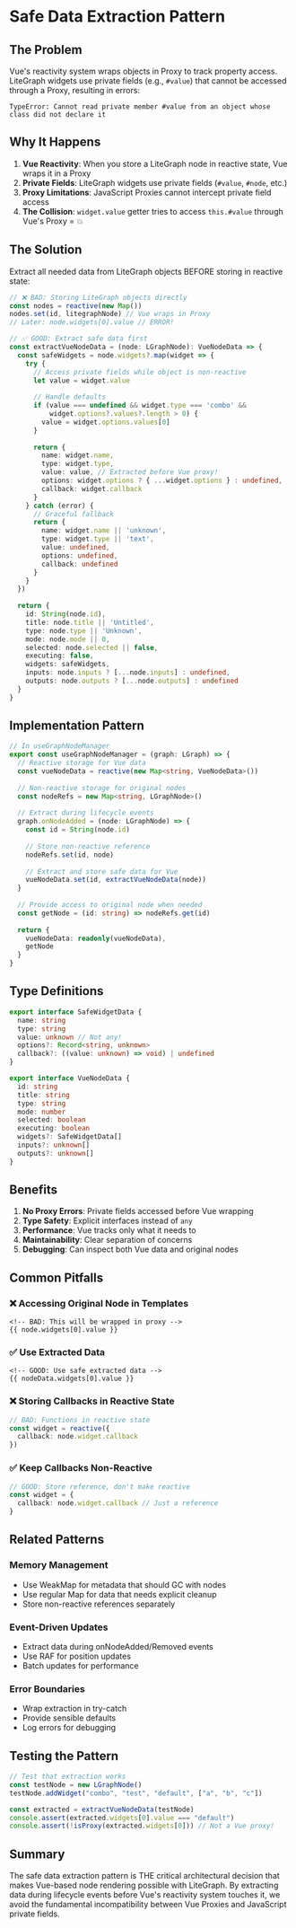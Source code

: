 # Safe Data Extraction Pattern

## The Problem

Vue's reactivity system wraps objects in Proxy to track property access. LiteGraph widgets use private fields (e.g., `#value`) that cannot be accessed through a Proxy, resulting in errors:

```
TypeError: Cannot read private member #value from an object whose class did not declare it
```

## Why It Happens

1. **Vue Reactivity**: When you store a LiteGraph node in reactive state, Vue wraps it in a Proxy
2. **Private Fields**: LiteGraph widgets use private fields (`#value`, `#node`, etc.)
3. **Proxy Limitations**: JavaScript Proxies cannot intercept private field access
4. **The Collision**: `widget.value` getter tries to access `this.#value` through Vue's Proxy = 💥

## The Solution

Extract all needed data from LiteGraph objects BEFORE storing in reactive state:

```typescript
// ❌ BAD: Storing LiteGraph objects directly
const nodes = reactive(new Map())
nodes.set(id, litegraphNode) // Vue wraps in Proxy
// Later: node.widgets[0].value // ERROR!

// ✅ GOOD: Extract safe data first
const extractVueNodeData = (node: LGraphNode): VueNodeData => {
  const safeWidgets = node.widgets?.map(widget => {
    try {
      // Access private fields while object is non-reactive
      let value = widget.value
      
      // Handle defaults
      if (value === undefined && widget.type === 'combo' && 
          widget.options?.values?.length > 0) {
        value = widget.options.values[0]
      }
      
      return {
        name: widget.name,
        type: widget.type,
        value: value, // Extracted before Vue proxy!
        options: widget.options ? { ...widget.options } : undefined,
        callback: widget.callback
      }
    } catch (error) {
      // Graceful fallback
      return {
        name: widget.name || 'unknown',
        type: widget.type || 'text',
        value: undefined,
        options: undefined,
        callback: undefined
      }
    }
  })
  
  return {
    id: String(node.id),
    title: node.title || 'Untitled',
    type: node.type || 'Unknown',
    mode: node.mode || 0,
    selected: node.selected || false,
    executing: false,
    widgets: safeWidgets,
    inputs: node.inputs ? [...node.inputs] : undefined,
    outputs: node.outputs ? [...node.outputs] : undefined
  }
}
```

## Implementation Pattern

```typescript
// In useGraphNodeManager
export const useGraphNodeManager = (graph: LGraph) => {
  // Reactive storage for Vue data
  const vueNodeData = reactive(new Map<string, VueNodeData>())
  
  // Non-reactive storage for original nodes
  const nodeRefs = new Map<string, LGraphNode>()
  
  // Extract during lifecycle events
  graph.onNodeAdded = (node: LGraphNode) => {
    const id = String(node.id)
    
    // Store non-reactive reference
    nodeRefs.set(id, node)
    
    // Extract and store safe data for Vue
    vueNodeData.set(id, extractVueNodeData(node))
  }
  
  // Provide access to original node when needed
  const getNode = (id: string) => nodeRefs.get(id)
  
  return {
    vueNodeData: readonly(vueNodeData),
    getNode
  }
}
```

## Type Definitions

```typescript
export interface SafeWidgetData {
  name: string
  type: string
  value: unknown // Not any!
  options?: Record<string, unknown>
  callback?: ((value: unknown) => void) | undefined
}

export interface VueNodeData {
  id: string
  title: string
  type: string
  mode: number
  selected: boolean
  executing: boolean
  widgets?: SafeWidgetData[]
  inputs?: unknown[]
  outputs?: unknown[]
}
```

## Benefits

1. **No Proxy Errors**: Private fields accessed before Vue wrapping
2. **Type Safety**: Explicit interfaces instead of `any`
3. **Performance**: Vue tracks only what it needs to
4. **Maintainability**: Clear separation of concerns
5. **Debugging**: Can inspect both Vue data and original nodes

## Common Pitfalls

### ❌ Accessing Original Node in Templates
```vue
<!-- BAD: This will be wrapped in proxy -->
{{ node.widgets[0].value }}
```

### ✅ Use Extracted Data
```vue
<!-- GOOD: Use safe extracted data -->
{{ nodeData.widgets[0].value }}
```

### ❌ Storing Callbacks in Reactive State
```typescript
// BAD: Functions in reactive state
const widget = reactive({
  callback: node.widget.callback
})
```

### ✅ Keep Callbacks Non-Reactive
```typescript
// GOOD: Store reference, don't make reactive
const widget = {
  callback: node.widget.callback // Just a reference
}
```

## Related Patterns

### Memory Management
- Use WeakMap for metadata that should GC with nodes
- Use regular Map for data that needs explicit cleanup
- Store non-reactive references separately

### Event-Driven Updates
- Extract data during onNodeAdded/Removed events
- Use RAF for position updates
- Batch updates for performance

### Error Boundaries
- Wrap extraction in try-catch
- Provide sensible defaults
- Log errors for debugging

## Testing the Pattern

```typescript
// Test that extraction works
const testNode = new LGraphNode()
testNode.addWidget("combo", "test", "default", ["a", "b", "c"])

const extracted = extractVueNodeData(testNode)
console.assert(extracted.widgets[0].value === "default")
console.assert(!isProxy(extracted.widgets[0])) // Not a Vue proxy!
```

## Summary

The safe data extraction pattern is THE critical architectural decision that makes Vue-based node rendering possible with LiteGraph. By extracting data during lifecycle events before Vue's reactivity system touches it, we avoid the fundamental incompatibility between Vue Proxies and JavaScript private fields.